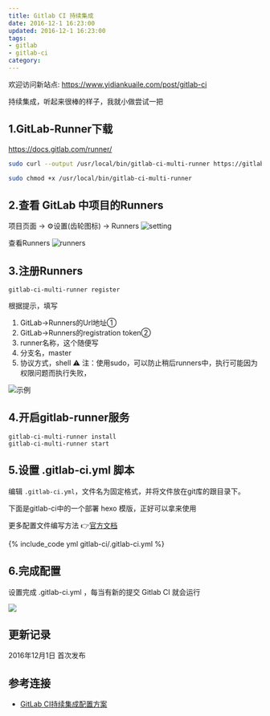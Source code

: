 ```yaml
---
title: Gitlab CI 持续集成
date: 2016-12-1 16:23:00
updated: 2016-12-1 16:23:00
tags:
- gitlab
- gitlab-ci
category:
---
```


欢迎访问新站点: <https://www.yidiankuaile.com/post/gitlab-ci>

持续集成，听起来很棒的样子，我就小做尝试一把
<!-- more -->
## 1.GitLab-Runner下载
https://docs.gitlab.com/runner/

``` sh
sudo curl --output /usr/local/bin/gitlab-ci-multi-runner https://gitlab-ci-multi-runner-downloads.s3.amazonaws.com/latest/binaries/gitlab-ci-multi-runner-darwin-amd64

sudo chmod +x /usr/local/bin/gitlab-ci-multi-runner
```

## 2.查看 GitLab 中项目的Runners
项目页面 -> ⚙️设置(齿轮图标) -> Runners
![setting](https://static.lidong.me/img/2016/12/xDeMEYp18c7r.png)

查看Runners
![runners](https://static.lidong.me/img/2016/12/6NMsGI8l1d7s.png)

## 3.注册Runners

```
gitlab-ci-multi-runner register
```

根据提示，填写
1) GitLab->Runners的Url地址①
2) GitLab->Runners的registration token②
3) runner名称，这个随便写
4) 分支名，master
5) 协议方式，shell
⚠️ 注：使用sudo，可以防止稍后runners中，执行可能因为权限问题而执行失败，

![示例](https://static.lidong.me/img/2016/12/sknaczoIxw98.png)

## 4.开启gitlab-runner服务

```
gitlab-ci-multi-runner install
gitlab-ci-multi-runner start
```

## 5.设置 .gitlab-ci.yml 脚本
编辑 `.gitlab-ci.yml`，文件名为固定格式，并将文件放在git库的跟目录下。

下面是gitlab-ci中的一个部署 hexo 模版，正好可以拿来使用

更多配置文件编写方法 👉[官方文档](http://docs.gitlab.com/ee/ci/yaml/README.html)

{% include_code yml gitlab-ci/.gitlab-ci.yml %}

## 6.完成配置
设置完成 .gitlab-ci.yml ，每当有新的提交 Gitlab CI 就会运行

![](https://static.lidong.me/img/2016/12/7OVccmT27N87.png)
## 更新记录
2016年12月1日 首次发布

## 参考连接

- [GitLab CI持续集成配置方案](https://www.cnblogs.com/newP/p/5735366.html#_Toc458009359)


